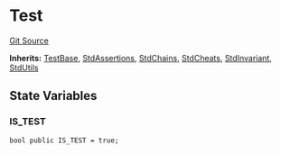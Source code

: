 # Test
[Git Source](https://github.com/metacontract/mc/blob/main/src/devkit/Flattened.sol)

**Inherits:**
[TestBase](abstract.TestBase.md), [StdAssertions](abstract.StdAssertions.md), [StdChains](abstract.StdChains.md), [StdCheats](abstract.StdCheats.md), [StdInvariant](abstract.StdInvariant.md), [StdUtils](abstract.StdUtils.md)


## State Variables
### IS_TEST

```solidity
bool public IS_TEST = true;
```


